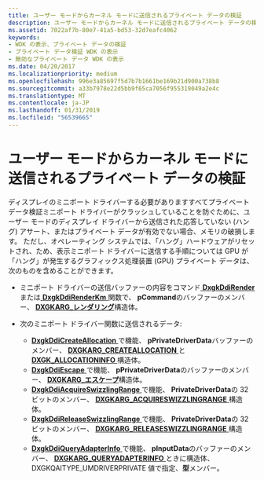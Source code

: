 ```yaml
---
title: ユーザー モードからカーネル モードに送信されるプライベート データの検証
description: ユーザー モードからカーネル モードに送信されるプライベート データの検証
ms.assetid: 7022af7b-80e7-41a5-bd53-32d7eafc4062
keywords:
- WDK の表示、プライベート データの検証
- プライベート データ検証 WDK の表示
- 無効なプライベート データ WDK の表示
ms.date: 04/20/2017
ms.localizationpriority: medium
ms.openlocfilehash: 996e3a85697f5d7b7b1661be169b21d900a738b8
ms.sourcegitcommit: a33b7978e22d5bb9f65ca7056f955319049a2e4c
ms.translationtype: MT
ms.contentlocale: ja-JP
ms.lasthandoff: 01/31/2019
ms.locfileid: "56539665"
---
```

# <a name="validating-private-data-sent-from-user-mode-to-kernel-mode"></a>ユーザー モードからカーネル モードに送信されるプライベート データの検証


ディスプレイのミニポート ドライバーする必要がありますすべてプライベート データ検証ミニポート ドライバーがクラッシュしていることを防ぐために、ユーザー モードのディスプレイ ドライバーから送信された応答していない (ハング) アサート、またはプライベート データが有効でない場合、メモリの破損します。 ただし、オペレーティング システムでは、「ハング」ハードウェアがリセットされ、ため、表示ミニポート ドライバーに送信する手順については GPU が「ハング」が発生するグラフィックス処理装置 (GPU) プライベート データは、次のものを含めることができます。

-   ミニポート ドライバーの送信バッファーの内容をコマンド[ **DxgkDdiRender** ](https://msdn.microsoft.com/library/windows/hardware/ff559793)または[ **DxgkDdiRenderKm** ](https://msdn.microsoft.com/library/windows/hardware/ff559800)関数で、 **pCommand**のバッファーのメンバー、 [ **DXGKARG\_レンダリング**](https://msdn.microsoft.com/library/windows/hardware/ff557648)構造体。

-   次のミニポート ドライバー関数に送信されるデータ:
    -   [ **DxgkDdiCreateAllocation** ](https://msdn.microsoft.com/library/windows/hardware/ff559606)で機能、 **pPrivateDriverData**バッファーのメンバー、 [ **DXGKARG\_CREATEALLOCATION** ](https://msdn.microsoft.com/library/windows/hardware/ff557559)と[ **DXGK\_ALLOCATIONINFO** ](https://msdn.microsoft.com/library/windows/hardware/ff560960)構造体。
    -   [ **DxgkDdiEscape** ](https://msdn.microsoft.com/library/windows/hardware/ff559653)で機能、 **pPrivateDriverData**のバッファーのメンバー、 [ **DXGKARG\_エスケープ**](https://msdn.microsoft.com/library/windows/hardware/ff557588)構造体。
    -   [ **DxgkDdiAcquireSwizzlingRange** ](https://msdn.microsoft.com/library/windows/hardware/ff559582)で機能、 **PrivateDriverData**の 32 ビットのメンバー、 [ **DXGKARG\_ACQUIRESWIZZLINGRANGE** ](https://msdn.microsoft.com/library/windows/hardware/ff557539)構造体。
    -   [ **DxgkDdiReleaseSwizzlingRange** ](https://msdn.microsoft.com/library/windows/hardware/ff559786)で機能、 **PrivateDriverData**の 32 ビットのメンバー、 [ **DXGKARG\_RELEASESWIZZLINGRANGE** ](https://msdn.microsoft.com/library/windows/hardware/ff557644)構造体。
    -   [ **DxgkDdiQueryAdapterInfo** ](https://msdn.microsoft.com/library/windows/hardware/ff559746)で機能、 **pInputData**のバッファーのメンバー、 [ **DXGKARG\_QUERYADAPTERINFO** ](https://msdn.microsoft.com/library/windows/hardware/ff557621)ときに構造体、DXGKQAITYPE\_UMDRIVERPRIVATE 値で指定、**型**メンバー。

 

 





